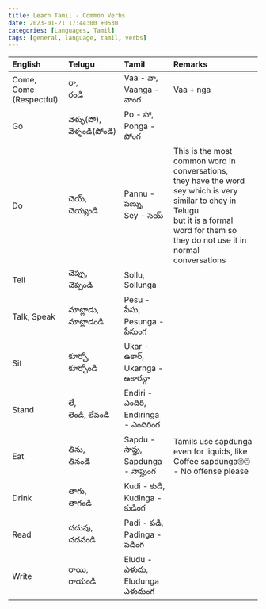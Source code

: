```yaml
---
title: Learn Tamil - Common Verbs
date: 2023-01-21 17:44:00 +0530
categories: [Languages, Tamil]
tags: [general, language, tamil, verbs]
---
```


| English                      | Telugu                  | Tamil          | Remarks            |
|:-----------------------------|:------------------------|:---------------|:-------------------|
| Come, <br> Come (Respectful) |రా, <br> రండి             |Vaa - వా, <br> Vaanga - వాంగ|Vaa + nga|
| Go                           |వెళ్ళు(పో), <br> వెళ్ళండి(పోండి)|Po - పో, <br> Ponga - పోంగ|          |
| Do                           |చెయ్, <br> చెయ్యండి       |Pannu - పణ్ను, <br>Sey - సెయ్|This is the most common word in conversations, <br>they have the word sey which is very similar to chey in Telugu <br>but it is a formal word for them so they do not use it in normal conversations|
| Tell                         |చెప్పు, <br> చెప్పండి        |Sollu, <br> Sollunga|                |
| Talk, Speak                  |మాట్లాడు, <br> మాట్లాడండి    |Pesu - పేసు, <br>Pesunga - పేసుంగ|   |
| Sit                          |కూర్చో, <br> కూర్చోండి       |Ukar - ఉకార్, <br> Ukarnga - ఉకారన్గా |                    |
| Stand                        |లే, <br> లెండి, లేవండి      |Endiri - ఎందిరి, <br> Endiringa - ఎందిరింగ|            |
| Eat                          |తిను, <br> తినండి          |Sapdu - సాప్డు, <br> Sapdunga - సాప్డుంగ|Tamils use sapdunga even for liquids, like Coffee sapdunga🙄🙃 - No offense please                    |
| Drink                        |తాగు, <br> తాగండి          |Kudi - కుడి, <br> Kudinga - కుడింగ|                        |
| Read                         |చదువు, <br> చదవండి       |Padi - పడి, <br> Padinga - పడింగ|                      |
| Write                        |రాయి, <br> రాయండి        |Eludu - ఎ‌ళుదు, <br> Eludunga ఎళుదుంగ|  |